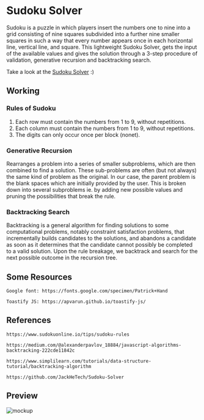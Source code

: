 # Sudoku Solver
Sudoku is a puzzle in which players insert the numbers one to nine into a grid consisting of nine squares subdivided into a further nine smaller squares in such a way that every number appears once in each horizontal line, vertical line, and square. This lightweight Sudoku Solver, gets the input of the available values and gives the solution through a 3-step procedure of validation, generative recursion and backtracking search.

Take a look at the [Sudoku Solver](https://krithika117.github.io/sudoku-solver/) :)

## Working
### Rules of Sudoku
1. Each row must contain the numbers from 1 to 9, without repetitions.
2. Each column must contain the numbers from 1 to 9, without repetitions.
3. The digits can only occur once per block (nonet).

### Generative Recursion
Rearranges a problem into a series of smaller subproblems, which are then combined to find a solution. These sub-problems are often (but not always) the same kind of problem as the original. In our case, the parent problem is the blank spaces which are initially provided by the user. This is broken down into several subproblems ie. by adding new possible values and pruning the possibilities that break the rule.

### Backtracking Search
Backtracking is a general algorithm for finding solutions to some computational problems, notably constraint satisfaction problems, that incrementally builds candidates to the solutions, and abandons a candidate as soon as it determines that the candidate cannot possibly be completed to a valid solution. Upon the rule breakage, we backtrack and search for the next possible outcome in the recursion tree.

## Some Resources
```
Google font: https://fonts.google.com/specimen/Patrick+Hand

Toastify JS: https://apvarun.github.io/toastify-js/
```

## References
```
https://www.sudokuonline.io/tips/sudoku-rules

https://medium.com/@alexanderpavlov_18884/javascript-algorithms-backtracking-222cde11842c

https://www.simplilearn.com/tutorials/data-structure-tutorial/backtracking-algorithm

https://github.com/JackHeTech/Sudoku-Solver
```

## Preview
![mockup](https://user-images.githubusercontent.com/76687631/180238032-717a4494-c5cb-47bc-9a8d-1f549e5af109.png)
